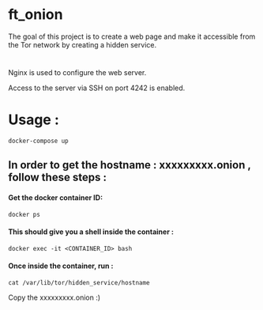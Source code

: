 # ft_onion

The goal of this project is to create a web page and make it accessible from the Tor
network by creating a hidden service.

#
Nginx is used to configure the web server.

Access to the server via SSH on port 4242 is enabled.

# Usage :


    docker-compose up



## In order to get the hostname : xxxxxxxxx.onion , follow these steps :

#### Get the docker container ID:

    docker ps


#### This should give you a shell inside the container :

    docker exec -it <CONTAINER_ID> bash

#### Once inside the container, run :

    cat /var/lib/tor/hidden_service/hostname

Copy the xxxxxxxxx.onion :)
